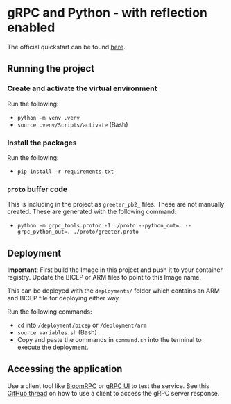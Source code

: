 # gRPC and Python - with reflection enabled

The official quickstart can be found [here](https://grpc.io/docs/languages/python/quickstart/).

## Running the project
### Create and activate the virtual environment
Run the following:
- `python -m venv .venv`
- `source .venv/Scripts/activate` (Bash)

### Install the packages
Run the following:
- `pip install -r requirements.txt`

### `proto` buffer code
This is including in the project as `greeter_pb2_` files. These are not manually created. These are generated with the following command:

- `python -m grpc_tools.protoc -I ./proto --python_out=. --grpc_python_out=. ./proto/greeter.proto`

## Deployment

**Important**: First build the Image in this project and push it to your container registry. Update the BICEP or ARM files to point to this Image name.

This can be deployed with the `deployments/` folder which contains an ARM and BICEP file for deploying either way.

Run the following commands:
- `cd` into `/deployment/bicep` or `/deployment/arm`
- `source variables.sh` (Bash)
- Copy and paste the commands in `command.sh` into the terminal to execute the deployment.

## Accessing the application
Use a client tool like [BloomRPC](https://github.com/bloomrpc/bloomrpc) or [gRPC UI](https://github.com/fullstorydev/grpcui) to test the service. See this [GitHub thread](https://github.com/microsoft/azure-container-apps/issues/38#issuecomment-977223930) on how to use a client to access the gRPC server response.